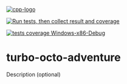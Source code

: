[![cpp-logo](https://img.shields.io/badge/C++v14-Solutions-blue.svg?style=flat&logo=c%2B%2B)](https://en.wikipedia.org/wiki/C++)

[![Run tests, then collect result and coverage](https://github.com/Alexovsky5/turbo-octo-adventure/actions/workflows/CollectCodeCoverageFromOpenCppCoverage-debug-x86.yml/badge.svg)](https://github.com/Alexovsky5/turbo-octo-adventure/actions/workflows/CollectCodeCoverageFromOpenCppCoverage-debug-x86.yml)

[![tests coverage Windows-x86-Debug](https://gist.githubusercontent.com/Alexovsky5/2af621bdd237231125e907ea81b1f8a8/raw/Windows-x86-Debug.svg)](https://github.com/Alexovsky5/turbo-octo-adventure/actions/workflows/CollectCodeCoverageFromOpenCppCoverage-debug-x86.yml)

<!-- 
[![cpp-linter](https://github.com/cpp-linter/cpp-linter-action/actions/workflows/cpp-linter.yml/badge.svg)](https://github.com/cpp-linter/cpp-linter-action/actions/workflows/cpp-linter.yml)
[![cccc](https://github.com/sarnold/cccc-action/actions/workflows/main.yml/badge.svg)](https://github.com/sarnold/cccc-action/actions/workflows/main.yml)
-->

# turbo-octo-adventure
Description (optional)
